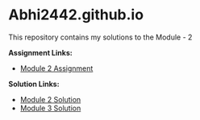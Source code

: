 # Abhi2442.github.io


This repository contains my solutions to the Module - 2

<b>Assignment Links:</b> <br>
- [Module 2 Assignment](http://goo.gl/4Blt4G) <br>

<b>Solution Links:</b> <br>
- [Module 2 Solution](http://Abhi2442.github.io/Abhi2442.github.io/index.html)<br>
- [Module 3 Solution](http://Abhi2442.github.io/Abhi2442.github.io/Module2/hotel.html) 


